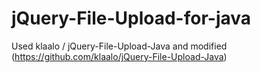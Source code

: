 jQuery-File-Upload-for-java
===========================

Used klaalo / jQuery-File-Upload-Java and modified  (https://github.com/klaalo/jQuery-File-Upload-Java)